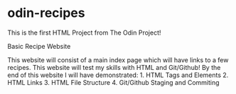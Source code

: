 # odin-recipes
This is the first HTML Project from The Odin Project!

Basic Recipe Website

This website will consist of a main index page which will have links to a few recipes.
This website will test my skills with HTML and Git/Github!
By the end of this website I will have demonstrated:
    1. HTML Tags and Elements
    2. HTML Links
    3. HTML File Structure
    4. Git/Github Staging and Commiting